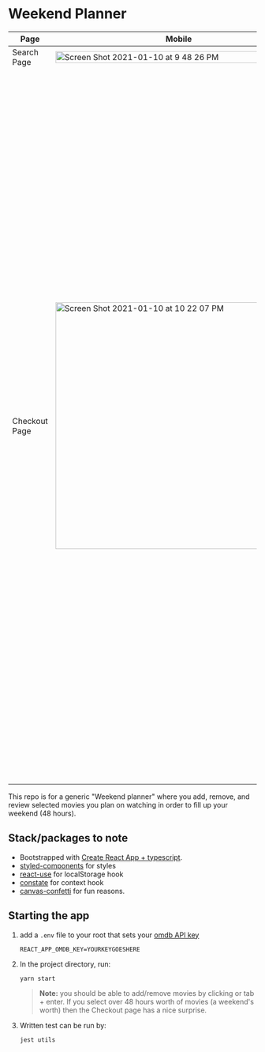 # Weekend Planner


| Page | Mobile | Desktop |
| ----- | ------------- | ------------- |
| Search Page| <img width="100%" alt="Screen Shot 2021-01-10 at 9 48 26 PM" src="https://user-images.githubusercontent.com/5474124/104148011-c83f0700-538d-11eb-812c-5aa5d18e1608.png">  | <img width="100%" alt="Screen Shot 2021-01-10 at 9 48 41 PM" src="https://user-images.githubusercontent.com/5474124/104148009-c5441680-538d-11eb-839e-78f5b18a51c3.png">  |
| Checkout Page | <img width="499" alt="Screen Shot 2021-01-10 at 10 22 07 PM" src="https://user-images.githubusercontent.com/5474124/104149121-54ebc400-5392-11eb-93db-e20c4d249caf.png"> | <img width="1440" alt="Screen Shot 2021-01-10 at 10 21 57 PM" src="https://user-images.githubusercontent.com/5474124/104149123-561cf100-5392-11eb-94d1-b2040f59c8df.png"> |



This repo is for a generic "Weekend planner" where you add, remove, and review selected movies you plan on watching in order to fill up your weekend (48 hours).

## Stack/packages to note
- Bootstrapped with [Create React App + typescript](https://facebook.github.io/create-react-app/docs/getting-started).
- [styled-components](https://styled-components.com/) for styles
- [react-use](https://github.com/streamich/react-use) for localStorage hook
- [constate](https://github.com/diegohaz/constate) for context hook
- [canvas-confetti](https://github.com/catdad/canvas-confetti) for fun reasons.


## Starting the app

1. add a ``.env`` file to your root that sets your [omdb API key](http://omdbapi.com/apikey.aspx)
    ```
    REACT_APP_OMDB_KEY=YOURKEYGOESHERE
    ```

2. In the project directory, run:
    ```
    yarn start
    ```
    > **Note:** you should be able to add/remove movies by clicking or tab + enter. If you select over 48 hours worth of movies (a weekend's worth) then the Checkout page has a nice surprise.
3. Written test can be run by:
    ```
    jest utils
    ```



